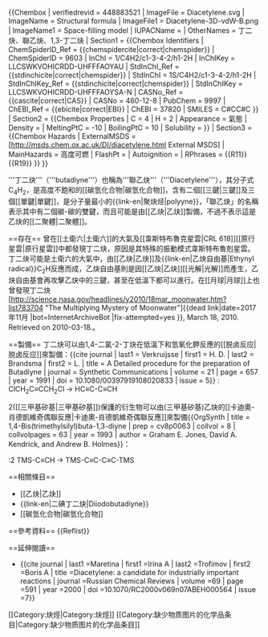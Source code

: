 {{Chembox
| verifiedrevid = 448883521
| ImageFile = Diacetylene.svg
| ImageName = Structural formula
| ImageFile1 = Diacetylene-3D-vdW-B.png
| ImageName1 = Space-filling model
| IUPACName = 
| OtherNames = 丁二炔、聯乙炔、1,3-丁二炔
| Section1 = {{Chembox Identifiers
|   ChemSpiderID_Ref = {{chemspidercite|correct|chemspider}}
| ChemSpiderID = 9603
| InChI = 1/C4H2/c1-3-4-2/h1-2H
| InChIKey = LLCSWKVOHICRDD-UHFFFAOYAU
| StdInChI_Ref = {{stdinchicite|correct|chemspider}}
| StdInChI = 1S/C4H2/c1-3-4-2/h1-2H
| StdInChIKey_Ref = {{stdinchicite|correct|chemspider}}
| StdInChIKey = LLCSWKVOHICRDD-UHFFFAOYSA-N
| CASNo_Ref = {{cascite|correct|CAS}}
| CASNo = 460-12-8
|   PubChem = 9997
|   ChEBI_Ref = {{ebicite|correct|EBI}}
| ChEBI = 37820
| SMILES = C#CC#C
  }}
| Section2 = {{Chembox Properties
| C = 4 | H = 2
|   Appearance = 氣態
|   Density = 
|   MeltingPtC = -10
|   BoilingPtC = 10
|   Solubility = 
  }}
| Section3 = {{Chembox Hazards
|   ExternalMSDS = [http://msds.chem.ox.ac.uk/DI/diacetylene.html External MSDS]
|   MainHazards = 高度可燃
|   FlashPt = 
|   Autoignition = 
| RPhrases = {{R11}} {{R19}}
  }}
}}

'''丁二炔'''（'''butadiyne'''）也稱為'''聯乙炔'''（'''Diacetylene'''），其分子式C<sub>4</sub>H<sub>2</sub>，是高度不飽和的[[碳氫化合物|碳氫化合物]]，含有二個[[三鍵|三鍵]]及三個[[單鍵|單鍵]]，是分子量最小的{{link-en|聚炔烃|polyyne}}，「聯乙炔」的名稱表示其中有二個碳-碳的雙鍵，而且可能是由[[乙炔|乙炔]]製備，不過不表示這是乙炔的[[二聚體|二聚體]]。

==存在==
曾在[[土衛六|土衛六]]的大氣及[[韋斯特布魯克星雲|CRL 618]][[原行星雲|原行星雲]]中都發現丁二炔，原因是其特殊的振動模式韋斯特布魯剋星雲。丁二炔可能是土衛六的大氣中，由[[乙炔|乙炔]]及{{link-en|乙炔自由基|Ethynyl radical}}C<sub>2</sub>H反應而成，乙炔自由基則是因[[乙炔|乙炔]][[光解|光解]]而產生，乙炔自由基會再攻擊乙炔中的三鍵，甚至在低溫下都可以進行。在[[月球|月球]]上也曾發現丁二炔<ref>[http://science.nasa.gov/headlines/y2010/18mar_moonwater.htm?list783704 "The Multiplying Mystery of Moonwater"]{{dead link|date=2017年11月 |bot=InternetArchiveBot |fix-attempted=yes }}, March 18, 2010. Retrieved on 2010-03-18.</ref>。

==製備==
丁二炔可以由1,4-二氯-2-丁炔在低溫下和氫氧化鉀反應的[[脱卤反应|脱卤反应]]來製備：<ref>{{cite journal | last1 = Verkruijsse | first1 = H. D. | last2 = Brandsma | first2 = L. | title = A Detailed procedure for the preparation of Butadiyne | journal = Synthetic Communications | volume = 21 | page = 657 | year = 1991 | doi = 10.1080/00397919108020833 | issue = 5}}</ref>
: ClCH<sub>2</sub>C≡CCH<sub>2</sub>Cl → HC≡C-C≡CH

2([[三甲基矽基|三甲基矽基]])保護的衍生物可以由(三甲基矽基)乙炔的[[卡迪奧-肖德凱維奇偶聯反應|卡迪奧-肖德凱維奇偶聯反應]]來製備<ref>{{OrgSynth | title = 1,4-Bis(trimethylsilyl)buta-1,3-diyne | prep = cv8p0063 | collvol = 8 | collvolpages = 63 | year = 1993 | author = Graham E. Jones, David A. Kendrick, and Andrew B. Holmes}}</ref>：

:2 TMS-C≡CH → TMS-C≡C-C≡C-TMS

==相關條目==
* [[乙炔|乙炔]]
* {{link-en|二碘丁二炔|Diiodobutadiyne}}
* [[碳氫化合物|碳氫化合物]]

==參考資料==
{{Reflist}}

==延伸閱讀==
* {{cite journal | last1 =Maretina | first1 =Irina A | last2 =Trofimov | first2 =Boris A | title =Diacetylene: a candidate for industrially important reactions | journal =Russian Chemical Reviews | volume =69 | page =591 | year =2000 | doi =10.1070/RC2000v069n07ABEH000564 | issue =7}}
<!--{{Molecules detected in outer space}}-->

[[Category:炔烴|Category:炔烴]]
[[Category:缺少物质图片的化学品条目|Category:缺少物质图片的化学品条目]]